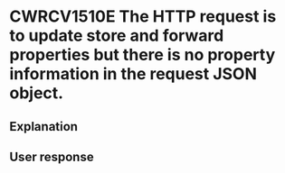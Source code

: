 # CWRCV1510E The HTTP request is to update store and forward properties but there is no property information in the request JSON object.

## Explanation

## User response